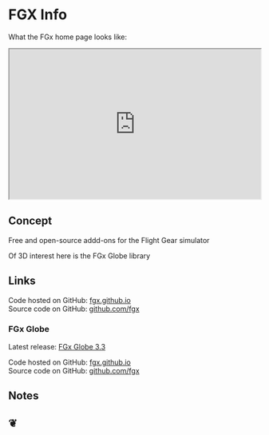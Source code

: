 FGX Info
========
What the FGx home page looks like:		
<iframe src="http://fgx.github.io" width=100% height=300px></iframe>

## Concept
Free and open-source addd-ons for the Flight Gear simulator

Of 3D interest here is the FGx Globe library

## Links

Code hosted on GitHub: <a href="http://fgx.github.io/" target="_blank">fgx.github.io</a>  
Source code on GitHub: <a href="https://github.com/fgx/" target="_blank">github.com/fgx</a>

### FGx Globe

Latest release: <a href="http://fgx.github.io/fgx-globe/fgx-globe-r3/index.html" target="_blank">FGx Globe 3.3</a>
 
Code hosted on GitHub: <a href="http://fgx.github.io/fgx=globe" target="_blank">fgx.github.io</a>  
Source code on GitHub: <a href="https://github.com/fgx/fgx-globe" target="_blank">github.com/fgx</a>

## Notes

		

<h2>&#x2766;</h2>



